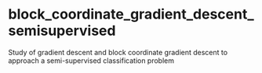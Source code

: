 # block_coordinate_gradient_descent_semisupervised
Study of gradient descent and block coordinate gradient descent to approach a semi-supervised classification problem
